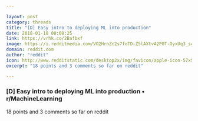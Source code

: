 ```yaml
---

layout: post
category: threads
title: "[D] Easy intro to deploying ML into production"
date: 2018-01-18 00:08:25
link: https://vrhk.co/2Bafbxf
image: https://i.redditmedia.com/VO2HrnZc2s7foTD-Z5lAXtvA2P0T-OyxUq3_s4zO_RI.jpg?w=320&s=faef999e42a6adbb56d923a285221834
domain: reddit.com
author: "reddit"
icon: http://www.redditstatic.com/desktop2x/img/favicon/apple-icon-57x57.png
excerpt: "18 points and 3 comments so far on reddit"

---
```


### [D] Easy intro to deploying ML into production • r/MachineLearning

18 points and 3 comments so far on reddit
